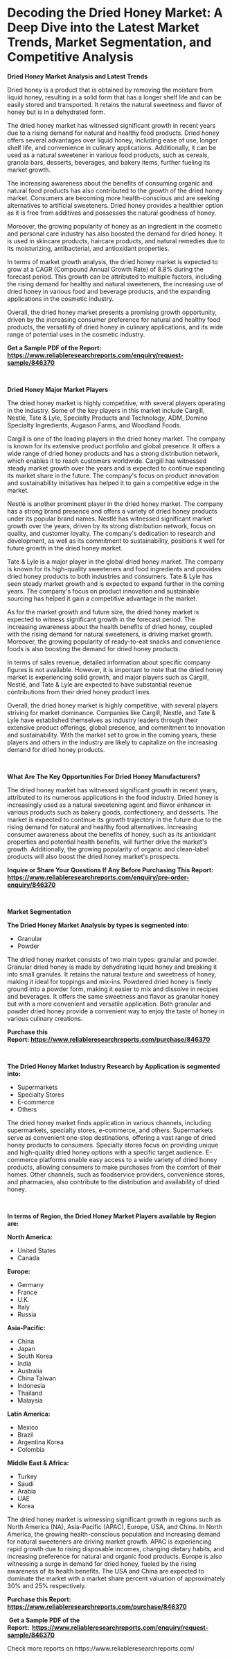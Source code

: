 <p><h1>Decoding the Dried Honey Market: A Deep Dive into the Latest Market Trends, Market Segmentation, and Competitive Analysis</h1></p><p><strong>Dried Honey Market Analysis and Latest Trends</strong></p>
<p><p>Dried honey is a product that is obtained by removing the moisture from liquid honey, resulting in a solid form that has a longer shelf life and can be easily stored and transported. It retains the natural sweetness and flavor of honey but is in a dehydrated form.</p><p>The dried honey market has witnessed significant growth in recent years due to a rising demand for natural and healthy food products. Dried honey offers several advantages over liquid honey, including ease of use, longer shelf life, and convenience in culinary applications. Additionally, it can be used as a natural sweetener in various food products, such as cereals, granola bars, desserts, beverages, and bakery items, further fueling its market growth.</p><p>The increasing awareness about the benefits of consuming organic and natural food products has also contributed to the growth of the dried honey market. Consumers are becoming more health-conscious and are seeking alternatives to artificial sweeteners. Dried honey provides a healthier option as it is free from additives and possesses the natural goodness of honey.</p><p>Moreover, the growing popularity of honey as an ingredient in the cosmetic and personal care industry has also boosted the demand for dried honey. It is used in skincare products, haircare products, and natural remedies due to its moisturizing, antibacterial, and antioxidant properties.</p><p>In terms of market growth analysis, the dried honey market is expected to grow at a CAGR (Compound Annual Growth Rate) of 8.8% during the forecast period. This growth can be attributed to multiple factors, including the rising demand for healthy and natural sweeteners, the increasing use of dried honey in various food and beverage products, and the expanding applications in the cosmetic industry.</p><p>Overall, the dried honey market presents a promising growth opportunity, driven by the increasing consumer preference for natural and healthy food products, the versatility of dried honey in culinary applications, and its wide range of potential uses in the cosmetic industry.</p></p>
<p><strong>Get a Sample PDF of the Report:&nbsp; <a href="https://www.reliableresearchreports.com/enquiry/request-sample/846370">https://www.reliableresearchreports.com/enquiry/request-sample/846370</a></strong></p>
<p>&nbsp;</p>
<p><strong>Dried Honey Major Market Players</strong></p>
<p><p>The dried honey market is highly competitive, with several players operating in the industry. Some of the key players in this market include Cargill, Nestlé, Tate & Lyle, Specialty Products and Technology, ADM, Domino Specialty Ingredients, Augason Farms, and Woodland Foods. </p><p>Cargill is one of the leading players in the dried honey market. The company is known for its extensive product portfolio and global presence. It offers a wide range of dried honey products and has a strong distribution network, which enables it to reach customers worldwide. Cargill has witnessed steady market growth over the years and is expected to continue expanding its market share in the future. The company's focus on product innovation and sustainability initiatives has helped it to gain a competitive edge in the market.</p><p>Nestlé is another prominent player in the dried honey market. The company has a strong brand presence and offers a variety of dried honey products under its popular brand names. Nestlé has witnessed significant market growth over the years, driven by its strong distribution network, focus on quality, and customer loyalty. The company's dedication to research and development, as well as its commitment to sustainability, positions it well for future growth in the dried honey market.</p><p>Tate & Lyle is a major player in the global dried honey market. The company is known for its high-quality sweeteners and food ingredients and provides dried honey products to both industries and consumers. Tate & Lyle has seen steady market growth and is expected to expand further in the coming years. The company's focus on product innovation and sustainable sourcing has helped it gain a competitive advantage in the market.</p><p>As for the market growth and future size, the dried honey market is expected to witness significant growth in the forecast period. The increasing awareness about the health benefits of dried honey, coupled with the rising demand for natural sweeteners, is driving market growth. Moreover, the growing popularity of ready-to-eat snacks and convenience foods is also boosting the demand for dried honey products.</p><p>In terms of sales revenue, detailed information about specific company figures is not available. However, it is important to note that the dried honey market is experiencing solid growth, and major players such as Cargill, Nestlé, and Tate & Lyle are expected to have substantial revenue contributions from their dried honey product lines.</p><p>Overall, the dried honey market is highly competitive, with several players striving for market dominance. Companies like Cargill, Nestlé, and Tate & Lyle have established themselves as industry leaders through their extensive product offerings, global presence, and commitment to innovation and sustainability. With the market set to grow in the coming years, these players and others in the industry are likely to capitalize on the increasing demand for dried honey products.</p></p>
<p>&nbsp;</p>
<p><strong>What Are The Key Opportunities For Dried Honey Manufacturers?</strong></p>
<p><p>The dried honey market has witnessed significant growth in recent years, attributed to its numerous applications in the food industry. Dried honey is increasingly used as a natural sweetening agent and flavor enhancer in various products such as bakery goods, confectionery, and desserts. The market is expected to continue its growth trajectory in the future due to the rising demand for natural and healthy food alternatives. Increasing consumer awareness about the benefits of honey, such as its antioxidant properties and potential health benefits, will further drive the market's growth. Additionally, the growing popularity of organic and clean-label products will also boost the dried honey market's prospects.</p></p>
<p><strong>Inquire or Share Your Questions If Any Before Purchasing This Report: <a href="https://www.reliableresearchreports.com/enquiry/pre-order-enquiry/846370">https://www.reliableresearchreports.com/enquiry/pre-order-enquiry/846370</a></strong></p>
<p>&nbsp;</p>
<p><strong>Market Segmentation</strong></p>
<p><strong>The Dried Honey Market Analysis by types is segmented into:</strong></p>
<p><ul><li>Granular</li><li>Powder</li></ul></p>
<p><p>The dried honey market consists of two main types: granular and powder. Granular dried honey is made by dehydrating liquid honey and breaking it into small granules. It retains the natural texture and sweetness of honey, making it ideal for toppings and mix-ins. Powdered dried honey is finely ground into a powder form, making it easier to mix and dissolve in recipes and beverages. It offers the same sweetness and flavor as granular honey but with a more convenient and versatile application. Both granular and powder dried honey provide a convenient way to enjoy the taste of honey in various culinary creations.</p></p>
<p><strong>Purchase this Report:&nbsp;<a href="https://www.reliableresearchreports.com/purchase/846370">https://www.reliableresearchreports.com/purchase/846370</a></strong></p>
<p>&nbsp;</p>
<p><strong>The Dried Honey Market Industry Research by Application is segmented into:</strong></p>
<p><ul><li>Supermarkets</li><li>Specialty Stores</li><li>E-commerce</li><li>Others</li></ul></p>
<p><p>The dried honey market finds application in various channels, including supermarkets, specialty stores, e-commerce, and others. Supermarkets serve as convenient one-stop destinations, offering a vast range of dried honey products to consumers. Specialty stores focus on providing unique and high-quality dried honey options with a specific target audience. E-commerce platforms enable easy access to a wide variety of dried honey products, allowing consumers to make purchases from the comfort of their homes. Other channels, such as foodservice providers, convenience stores, and pharmacies, also contribute to the distribution and availability of dried honey.</p></p>
<p>&nbsp;</p>
<p><strong>In terms of Region, the Dried Honey Market Players available by Region are:</strong></p>
<p>
    <p> <strong> North America: </strong>
        <ul>
            <li>United States</li>
            <li>Canada</li>
        </ul>
        </p> 
    <p> <strong> Europe: </strong>
        <ul>
            <li>Germany</li>
            <li>France</li>
            <li>U.K.</li>
            <li>Italy</li>
            <li>Russia</li>
        </ul>
        </p> 
    <p> <strong> Asia-Pacific: </strong>
        <ul>
            <li>China</li>
            <li>Japan</li>
            <li>South Korea</li>
            <li>India</li>
            <li>Australia</li>
            <li>China Taiwan</li>
            <li>Indonesia</li>
            <li>Thailand</li>
            <li>Malaysia</li>
        </ul>
        </p> 
    <p> <strong> Latin America: </strong>
        <ul>
            <li>Mexico</li>
            <li>Brazil</li>
            <li>Argentina Korea</li>
            <li>Colombia</li>
        </ul>
        </p> 
    <p> <strong> Middle East & Africa: </strong>
        <ul>
            <li>Turkey</li>
            <li>Saudi</li>
            <li>Arabia</li>
            <li>UAE</li>
            <li>Korea</li>
        </ul>
    </p>
    </p>
<p><p>The dried honey market is witnessing significant growth in regions such as North America (NA), Asia-Pacific (APAC), Europe, USA, and China. In North America, the growing health-conscious population and increasing demand for natural sweeteners are driving market growth. APAC is experiencing rapid growth due to rising disposable incomes, changing dietary habits, and increasing preference for natural and organic food products. Europe is also witnessing a surge in demand for dried honey, fueled by the rising awareness of its health benefits. The USA and China are expected to dominate the market with a market share percent valuation of approximately 30% and 25% respectively.</p></p>
<p><strong>Purchase this Report: <a href="https://www.reliableresearchreports.com/purchase/846370">https://www.reliableresearchreports.com/purchase/846370</a></strong></p>
<p>&nbsp;<strong>Get a Sample PDF of the Report:&nbsp;&nbsp;<a href="https://www.reliableresearchreports.com/enquiry/request-sample/846370">https://www.reliableresearchreports.com/enquiry/request-sample/846370</a></strong></p>
<p><strong></strong></p>
<p>Check more reports on https://www.reliableresearchreports.com/</p>
